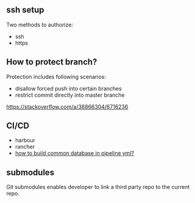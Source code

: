 ## ssh setup
Two methods to authorize:
- ssh
- https


## How to protect branch?
Protection includes following scenarios:
- disallow forced push into certain branches
- restrict commit directly into master branche

https://stackoverflow.com/a/38866304/6716236



## CI/CD
- harbour
- rancher
- [how to build common database in pipeline yml?](https://confluence.atlassian.com/bitbucket/how-to-run-common-databases-in-bitbucket-pipelines-891130454.html
)

## submodules
Git submodules enables developer to link a third party repo to the current repo.


